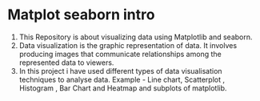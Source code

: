 # Matplot seaborn intro
1) This Repository is about visualizing data using Matplotlib and seaborn.
2) Data visualization is the graphic representation of data. It involves producing images that communicate relationships among the represented data to viewers. 
3) In this project i have used different types of data visualisation techniques to analyse data. Example - Line chart, Scatterplot , Histogram , Bar Chart and Heatmap and subplots of matplotlib.

